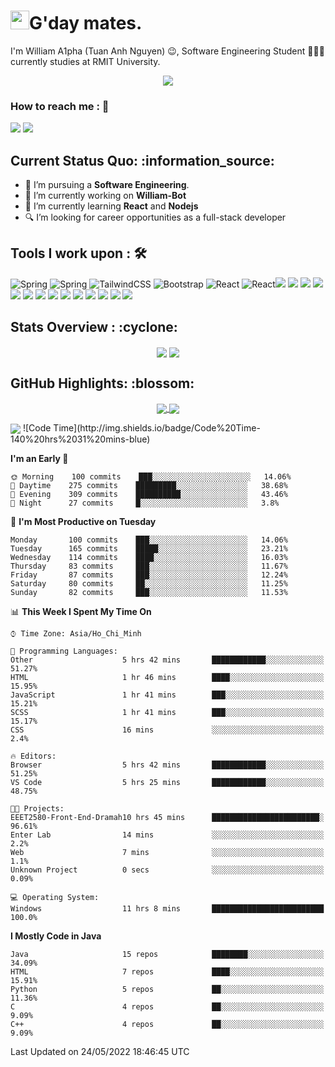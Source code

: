 <h1><img src="https://emojis.slackmojis.com/emojis/images/1531849430/4246/blob-sunglasses.gif?1531849430" width="30"/>G'day mates.</h1>

I'm William A1pha (Tuan Anh Nguyen) 😉, Software Engineering Student 👨🏻‍💻 currently studies at RMIT University.
<p align="center"><img src="https://readme-typing-svg.herokuapp.com?vCenter=true&width=500&lines=Software+Engineering+Student;Year+Two;RMIT+University" /></p>

### How to reach me : :iphone:
<a href="mailto: tuananh131001@gmail.com">
<a href="https://www.linkedin.com/in/tu%E1%BA%A5n-anh-nguy%E1%BB%85n-2051281b4/"><img src="https://img.shields.io/badge/WilliamA1pha-%230077B5.svg?&style=for-the-badge&logo=linkedin&logoColor=white" ></a>  <a href="http://discordapp.com/users/331413468202926081"><img src="https://img.shields.io/badge/Discord-5865F2?style=for-the-badge&logo=discord&logoColor=white" ></a>  
  
 <h2>Current Status Quo: :information_source:</h2>
  
- 💼 I’m pursuing a <strong>Software Engineering</strong>.
- 🔭 I’m currently working on <strong>William-Bot</strong> 
- 🌱 I’m currently learning <strong>React</strong> and <strong>Nodejs</strong>
- 🔍 I’m looking for career opportunities as a full-stack developer
 <h2>Tools I work upon : 🛠</h2>
  
<!-- <img src="">   -->
   ![Spring](	https://img.shields.io/badge/PostgreSQL-316192?style=for-the-badge&logo=postgresql&logoColor=white)
  ![Spring](	https://img.shields.io/badge/Spring-6DB33F?style=for-the-badge&logo=spring&logoColor=white)
  ![TailwindCSS](https://img.shields.io/badge/Tailwind_CSS-38B2AC?style=for-the-badge&logo=tailwind-css&logoColor=white)
  ![Bootstrap](https://img.shields.io/badge/Bootstrap-563D7C?style=for-the-badge&logo=bootstrap&logoColor=white)
  ![React](https://img.shields.io/badge/React-20232A?style=for-the-badge&logo=react&logoColor=61DAFB)
  ![React](https://img.shields.io/badge/Sass-CC6699?style=for-the-badge&logo=sass&logoColor=white)<img src="https://img.shields.io/badge/HTML5-E34F26?style=for-the-badge&logo=html5&logoColor=white">  <img src="https://img.shields.io/badge/CSS3-1572B6?style=for-the-badge&logo=css3&logoColor=white">   <img src="https://img.shields.io/badge/Java%20-%23E00033.svg?&style=for-the-badge&logo=java&logoColor=white">   <img src="https://img.shields.io/badge/python%20-%2314354C.svg?&style=for-the-badge&logo=python&logoColor=white">   <img src="https://img.shields.io/badge/c++%20-%2300599C.svg?&style=for-the-badge&logo=c%2B%2B&logoColor=white">   <img src="https://img.shields.io/badge/MySQL-005C84?style=for-the-badge&logo=mysql&logoColor=white">    <img src="https://img.shields.io/badge/git%20-%23F05032.svg?&style=for-the-badge&logo=git&logoColor=white"/>   <img src="http://img.shields.io/badge/-VS%20Code-000000?style=for-the-badge&logo=Visual-studio-code&logoColor=blue"> <img src="https://img.shields.io/badge/Arduino_IDE-00979D?style=for-the-badge&logo=arduino&logoColor=white"> <img src="https://img.shields.io/badge/Codewars-B1361E?style=for-the-badge&logo=Codewars&logoColor=white"> <img src="https://img.shields.io/badge/PyCharm-000000.svg?&style=for-the-badge&logo=PyCharm&logoColor=white"> <img src="https://img.shields.io/badge/Visual_Studio-5C2D91?style=for-the-badge&logo=visual%20studio&logoColor=white">  <img src="https://img.shields.io/badge/Visual_Studio_Code-0078D4?style=for-the-badge&logo=visual%20studio%20code&logoColor=white"> <img src="https://img.shields.io/badge/-Hackerrank-2EC866?style=for-the-badge&logo=HackerRank&logoColor=white">

  <h2>Stats Overview : :cyclone: </h2>
  <p align="center">
<img align="center" src="https://github-readme-stats.vercel.app/api?username=wi2liamalpha&show_icons=true&count_private=true&hide=stars&include_all_commits=false&theme=aura" />
<img align="center" src="https://github-profile-trophy.vercel.app/?username=wi2liamalpha&theme=dracula&no-bg=true&row=1"/>
  </p>

  <h2>GitHub Highlights: :blossom:</h2>
  <p align="center">
<a href="">
  <img align="center" src="https://github-readme-stats.vercel.app/api/top-langs/?username=wi2liamalpha&langs_count=8&layout=compact&theme=material-palenight&hide=html,Tcl" />
</a>
<a href="">
  <img align="center" src="http://github-readme-streak-stats.herokuapp.com?user=wi2liamalpha&theme=material-palenight"/>
</a>
  </p>
 <img align="center" src="https://activity-graph.herokuapp.com/graph?username=wi2liamalpha&theme=react-dark"/>
<!--START_SECTION:waka-->
![Code Time](http://img.shields.io/badge/Code%20Time-140%20hrs%2031%20mins-blue)

**I'm an Early 🐤** 

```text
🌞 Morning    100 commits    ███░░░░░░░░░░░░░░░░░░░░░░   14.06% 
🌆 Daytime    275 commits    █████████░░░░░░░░░░░░░░░░   38.68% 
🌃 Evening    309 commits    ██████████░░░░░░░░░░░░░░░   43.46% 
🌙 Night      27 commits     █░░░░░░░░░░░░░░░░░░░░░░░░   3.8%

```
📅 **I'm Most Productive on Tuesday** 

```text
Monday       100 commits    ███░░░░░░░░░░░░░░░░░░░░░░   14.06% 
Tuesday      165 commits    █████░░░░░░░░░░░░░░░░░░░░   23.21% 
Wednesday    114 commits    ████░░░░░░░░░░░░░░░░░░░░░   16.03% 
Thursday     83 commits     ███░░░░░░░░░░░░░░░░░░░░░░   11.67% 
Friday       87 commits     ███░░░░░░░░░░░░░░░░░░░░░░   12.24% 
Saturday     80 commits     ██░░░░░░░░░░░░░░░░░░░░░░░   11.25% 
Sunday       82 commits     ███░░░░░░░░░░░░░░░░░░░░░░   11.53%

```


📊 **This Week I Spent My Time On** 

```text
⌚︎ Time Zone: Asia/Ho_Chi_Minh

💬 Programming Languages: 
Other                    5 hrs 42 mins       ████████████░░░░░░░░░░░░░   51.27% 
HTML                     1 hr 46 mins        ████░░░░░░░░░░░░░░░░░░░░░   15.95% 
JavaScript               1 hr 41 mins        ███░░░░░░░░░░░░░░░░░░░░░░   15.21% 
SCSS                     1 hr 41 mins        ███░░░░░░░░░░░░░░░░░░░░░░   15.17% 
CSS                      16 mins             ░░░░░░░░░░░░░░░░░░░░░░░░░   2.4%

🔥 Editors: 
Browser                  5 hrs 42 mins       ████████████░░░░░░░░░░░░░   51.25% 
VS Code                  5 hrs 25 mins       ████████████░░░░░░░░░░░░░   48.75%

🐱‍💻 Projects: 
EEET2580-Front-End-Dramah10 hrs 45 mins      ████████████████████████░   96.61% 
Enter Lab                14 mins             ░░░░░░░░░░░░░░░░░░░░░░░░░   2.2% 
Web                      7 mins              ░░░░░░░░░░░░░░░░░░░░░░░░░   1.1% 
Unknown Project          0 secs              ░░░░░░░░░░░░░░░░░░░░░░░░░   0.09%

💻 Operating System: 
Windows                  11 hrs 8 mins       █████████████████████████   100.0%

```

**I Mostly Code in Java** 

```text
Java                     15 repos            ████████░░░░░░░░░░░░░░░░░   34.09% 
HTML                     7 repos             ████░░░░░░░░░░░░░░░░░░░░░   15.91% 
Python                   5 repos             ██░░░░░░░░░░░░░░░░░░░░░░░   11.36% 
C                        4 repos             ██░░░░░░░░░░░░░░░░░░░░░░░   9.09% 
C++                      4 repos             ██░░░░░░░░░░░░░░░░░░░░░░░   9.09%

```



 Last Updated on 24/05/2022 18:46:45 UTC
<!--END_SECTION:waka-->
